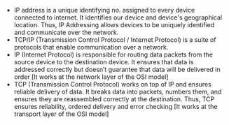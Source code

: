 * IP address is a unique identifying no. assigned to every device connected to internet. It identifies our device and device's geographical location. Thus, IP Addressing allows devices to be uniquely identified and communicate over the network.
* TCP/IP (Transmission Control Protocol / Internet Protocol) is a suite of protocols that enable communication over a network.
* IP (Internet Protocol) is responsible for routing data packets from the source device to the destination device. It ensures that data is addressed correctly but doesn’t guarantee that data will be delivered in order [It works at the network layer of the OSI model]
* TCP (Transmission Control Protocol) works on top of IP and ensures reliable delivery of data. It breaks data into packets, numbers them, and ensures they are reassembled correctly at the destination. Thus, TCP ensures reliability, ordered delivery and error checking [It works at the transport layer of the OSI model]

